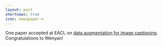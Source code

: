 ```yaml
---
layout: post
shortnews: true
icon: newspaper-o
---
```


One paper accepted at EACL on [data augmentation for image captioning](https://aclanthology.org/2024.eacl-long.65/). Congratulations to Wenyan!
